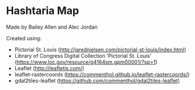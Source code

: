 # Hashtaria Map
Made by Bailey Allen and Alec Jordan

Created using:

* Pictorial St. Louis (http://jarednielsen.com/pictorial-st-louis/index.html)
* Library of Congress Digital Collection 'Pictorial St. Louis' (https://www.loc.gov/resource/g4164sm.gpm00001/?sp=1)
* Leaflet (http://leafletjs.com/)
* leaflet-rastercoords (https://commenthol.github.io/leaflet-rastercoords/)
* gdal2tiles-leaflet (https://github.com/commenthol/gdal2tiles-leaflet)
